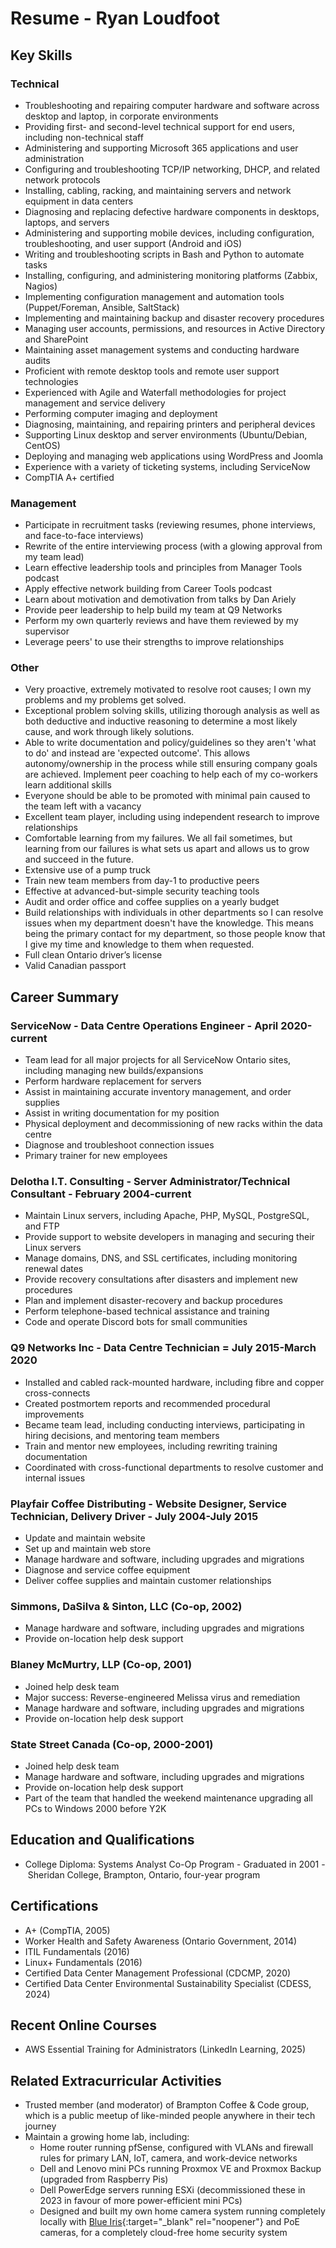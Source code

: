 # Resume - Ryan Loudfoot

## Key Skills

### Technical

* Troubleshooting and repairing computer hardware and software across desktop and laptop, in corporate environments
* Providing first- and second-level technical support for end users, including non-technical staff
* Administering and supporting Microsoft 365 applications and user administration
* Configuring and troubleshooting TCP/IP networking, DHCP, and related network protocols
* Installing, cabling, racking, and maintaining servers and network equipment in data centers
* Diagnosing and replacing defective hardware components in desktops, laptops, and servers
* Administering and supporting mobile devices, including configuration, troubleshooting, and user support (Android and iOS)
* Writing and troubleshooting scripts in Bash and Python to automate tasks
* Installing, configuring, and administering monitoring platforms (Zabbix, Nagios)
* Implementing configuration management and automation tools (Puppet/Foreman, Ansible, SaltStack)
* Implementing and maintaining backup and disaster recovery procedures
* Managing user accounts, permissions, and resources in Active Directory and SharePoint
* Maintaining asset management systems and conducting hardware audits
* Proficient with remote desktop tools and remote user support technologies
* Experienced with Agile and Waterfall methodologies for project management and service delivery
* Performing computer imaging and deployment
* Diagnosing, maintaining, and repairing printers and peripheral devices
* Supporting Linux desktop and server environments (Ubuntu/Debian, CentOS)
* Deploying and managing web applications using WordPress and Joomla
* Experience with a variety of ticketing systems, including ServiceNow
* CompTIA A+ certified

### Management

* Participate in recruitment tasks (reviewing resumes, phone interviews, and face-to-face interviews)
* Rewrite of the entire interviewing process (with a glowing approval from my team lead)
* Learn effective leadership tools and principles from Manager Tools podcast
* Apply effective network building from Career Tools podcast
* Learn about motivation and demotivation from talks by Dan Ariely
* Provide peer leadership to help build my team at Q9 Networks
* Perform my own quarterly reviews and have them reviewed by my supervisor
* Leverage peers' to use their strengths to improve relationships

### Other

* Very proactive, extremely motivated to resolve root causes; I own my problems and my problems get solved.
* Exceptional problem solving skills, utilizing thorough analysis as well as both deductive and inductive reasoning to determine a most likely cause, and work through likely solutions.
* Able to write documentation and policy/guidelines so they aren't 'what to do' and instead are 'expected outcome'. This allows autonomy/ownership in the process while still ensuring company goals are achieved. Implement peer coaching to help each of my co-workers learn additional skills
* Everyone should be able to be promoted with minimal pain caused to the team left with a vacancy
* Excellent team player, including using independent research to improve relationships
* Comfortable learning from my failures. We all fail sometimes, but learning from our failures is what sets us apart and allows us to grow and succeed in the future.
* Extensive use of a pump truck
* Train new team members from day-1 to productive peers
* Effective at advanced-but-simple security teaching tools
* Audit and order office and coffee supplies on a yearly budget
* Build relationships with individuals in other departments so I can resolve issues when my department doesn't have the knowledge. This means being the primary contact for my department, so those people know that I give my time and knowledge to them when requested.
* Full clean Ontario driver’s license
* Valid Canadian passport

## Career Summary

### ServiceNow - Data Centre Operations Engineer - April 2020-current

* Team lead for all major projects for all ServiceNow Ontario sites, including managing new builds/expansions
* Perform hardware replacement for servers
* Assist in maintaining accurate inventory management, and order supplies
* Assist in writing documentation for my position
* Physical deployment and decommissioning of new racks within the data centre
* Diagnose and troubleshoot connection issues
* Primary trainer for new employees

### Delotha I.T. Consulting - Server Administrator/Technical Consultant - February 2004-current

* Maintain Linux servers, including Apache, PHP, MySQL, PostgreSQL, and FTP
* Provide support to website developers in managing and securing their Linux servers
* Manage domains, DNS, and SSL certificates, including monitoring renewal dates
* Provide recovery consultations after disasters and implement new procedures
* Plan and implement disaster-recovery and backup procedures
* Perform telephone-based technical assistance and training
* Code and operate Discord bots for small communities

### Q9 Networks Inc  - Data Centre Technician = July 2015-March 2020

* Installed and cabled rack-mounted hardware, including fibre and copper cross-connects
* Created postmortem reports and recommended procedural improvements
* Became team lead, including conducting interviews, participating in hiring decisions, and mentoring team members
* Train and mentor new employees, including rewriting training documentation
* Coordinated with cross-functional departments to resolve customer and internal issues

### Playfair Coffee Distributing - Website Designer, Service Technician, Delivery Driver - July 2004-July 2015

* Update and maintain website
* Set up and maintain web store
* Manage hardware and software, including upgrades and migrations
* Diagnose and service coffee equipment
* Deliver coffee supplies and maintain customer relationships

### Simmons, DaSilva & Sinton, LLC (Co-op, 2002)

* Manage hardware and software, including upgrades and migrations
* Provide on-location help desk support

### Blaney McMurtry, LLP (Co-op, 2001)

* Joined help desk team
* Major success: Reverse-engineered Melissa virus and remediation
* Manage hardware and software, including upgrades and migrations
* Provide on-location help desk support

### State Street Canada (Co-op, 2000-2001)

* Joined help desk team
* Manage hardware and software, including upgrades and migrations
* Provide on-location help desk support
* Part of the team that handled the weekend maintenance upgrading all PCs to Windows 2000 before Y2K

## Education and Qualifications

* College Diploma: Systems Analyst Co-Op Program - Graduated in 2001 - Sheridan College, Brampton, Ontario, four-year program

## Certifications

* A+ (CompTIA, 2005)
* Worker Health and Safety Awareness (Ontario Government, 2014)
* ITIL Fundamentals (2016)
* Linux+ Fundamentals (2016)
* Certified Data Center Management Professional (CDCMP, 2020)
* Certified Data Center Environmental Sustainability Specialist (CDESS, 2024)

## Recent Online Courses

* AWS Essential Training for Administrators (LinkedIn Learning, 2025)

## Related Extracurricular Activities

* Trusted member (and moderator) of Brampton Coffee & Code group, which is a public meetup of like-minded people anywhere in their tech journey
* Maintain a growing home lab, including:
  * Home router running pfSense, configured with VLANs and firewall rules for primary LAN, IoT, camera, and work-device networks
  * Dell and Lenovo mini PCs running Proxmox VE and Proxmox Backup (upgraded from Raspberry Pis)
  * Dell PowerEdge servers running ESXi (decommissioned these in 2023 in favour of more power-efficient mini PCs)
  * Designed and built my own home camera system running completely locally with [Blue Iris](https://blueirissoftware.com/){:target="_blank" rel="noopener"} and PoE cameras, for a completely cloud-free home security system
